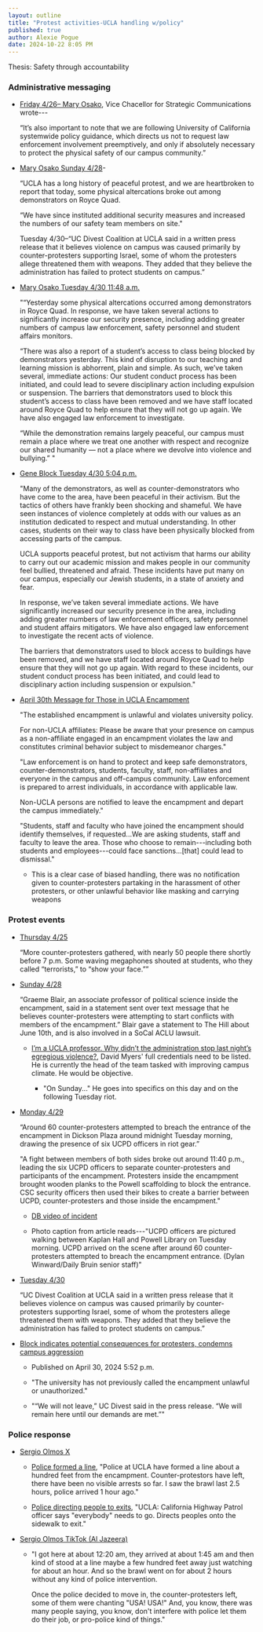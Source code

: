 ```yaml
---
layout: outline
title: "Protest activities-UCLA handling w/policy"
published: true
author: Alexie Pogue
date: 2024-10-22 8:05 PM
---
```


Thesis: Safety through accountability



### Administrative messaging 

- [Friday 4/26– Mary Osako](https://newsroom.ucla.edu/ucla-statement-about-encampment-on-campus-april-26), Vice Chacellor for Strategic Communications wrote---

	 “It’s also important to note that we are following University of California systemwide policy guidance, which directs us not to request law enforcement involvement preemptively, and only if absolutely necessary to protect the physical safety of our campus community.”

- [Mary Osako Sunday 4/28](https://newsroom.ucla.edu/ucla-statement-on-demonstrations-april-28)- 

	“UCLA has a long history of peaceful protest, and we are heartbroken to report that today, some physical altercations broke out among demonstrators on Royce Quad.

	“We have since instituted additional security measures and increased the numbers of our safety team members on site."

	Tuesday 4/30–“UC Divest Coalition at UCLA said in a written press release that it believes violence on campus was caused primarily by counter-protesters supporting Israel, some of whom the protesters allege threatened them with weapons. They added that they believe the administration has failed to protect students on campus.”

- [Mary Osako Tuesday 4/30 11:48 a.m.](https://newsroom.ucla.edu/ucla-statement-on-demonstrations-april-30)

	 "“Yesterday some physical altercations occurred among demonstrators in Royce Quad. In response, we have taken several actions to significantly increase our security presence, including adding greater numbers of campus law enforcement, safety personnel and student affairs monitors. 


	“There was also a report of a student’s access to class being blocked by demonstrators yesterday. This kind of disruption to our teaching and learning mission is abhorrent, plain and simple. As such, we’ve taken several, immediate actions: Our student conduct process has been initiated, and could lead to severe disciplinary action including expulsion or suspension. The barriers that demonstrators used to block this student’s access to class have been removed and we have staff located around Royce Quad to help ensure that they will not go up again. We have also engaged law enforcement to investigate.


	“While the demonstration remains largely peaceful, our campus must remain a place where we treat one another with respect and recognize our shared humanity — not a place where we devolve into violence and bullying.” "

- [Gene Block Tuesday 4/30 5:04 p.m.](https://newsroom.ucla.edu/affirming-our-values-in-a-challenging-time)

	"Many of the demonstrators, as well as counter-demonstrators who have come to the area, have been peaceful in their activism. But the tactics of others have frankly been shocking and shameful. We have seen instances of violence completely at odds with our values as an institution dedicated to respect and mutual understanding. In other cases, students on their way to class have been physically blocked from accessing parts of the campus.


	UCLA supports peaceful protest, but not activism that harms our ability to carry out our academic mission and makes people in our community feel bullied, threatened and afraid. These incidents have put many on our campus, especially our Jewish students, in a state of anxiety and fear.


	In response, we’ve taken several immediate actions. We have significantly increased our security presence in the area, including adding greater numbers of law enforcement officers, safety personnel and student affairs mitigators. We have also engaged law enforcement to investigate the recent acts of violence. 


	The barriers that demonstrators used to block access to buildings have been removed, and we have staff located around Royce Quad to help ensure that they will not go up again. With regard to these incidents, our student conduct process has been initiated, and could lead to disciplinary action including suspension or expulsion."

- [April 30th Message for Those in UCLA Encampment](https://drive.google.com/file/d/1dmqAjbGiet8_PGS5cG632mjvPVt3geq5/view)

	"The established encampment is unlawful and violates university policy.

	For non-UCLA affiliates: Please be aware that your presence on campus as a non-affiliate engaged in an encampment violates the law and constitutes criminal behavior subject to misdemeanor charges."

	"Law enforcement is on hand to protect and keep safe demonstrators, counter-demonstrators, students, faculty, staff, non-affiliates and everyone in the campus and off-campus community. Law enforcement is prepared to arrest individuals, in accordance with applicable law.

	Non-UCLA persons are notified to leave the encampment and depart the campus immediately."

	"Students, staff and faculty who have joined the encampment should identify themselves, if requested...We are asking students, staff and faculty to leave the area. Those who choose to remain---including both students and employees---could face sanctions...[that] could lead to dismissal."

	- This is a clear case of biased handling, there was no notification given to counter-protesters partaking in the harassment of other protesters, or other unlawful behavior like masking and carrying weapons


### Protest events 

- [Thursday 4/25](https://dailybruin.com/2024/04/25/counter-protesters-demonstrate-against-pro-palestine-encampment)

	“More counter-protesters gathered, with nearly 50 people there shortly before 7 p.m. Some waving megaphones shouted at students, who they called “terrorists,” to “show your face.””


- [Sunday 4/28](https://dailybruin.com/2024/04/28/protesters-counter-protesters-clash-as-they-converge-upon-ucla-encampment)

	“Graeme Blair, an associate professor of political science inside the encampment, said in a statement sent over text message that he believes counter-protesters were attempting to start conflicts with members of the encampment.” Blair gave a statement to The Hill about June 10th, and is also involved in a SoCal ACLU lawsuit. 

	- [I’m a UCLA professor. Why didn’t the administration stop last night’s egregious violence?](https://forward.com/opinion/608479/ucla-violence-campus-protests/), David Myers' full credentials need to be listed. He is currently the head of the team tasked with improving campus climate. He would be objective. 

		- "On Sunday..." He goes into specifics on this day and on the following Tuesday riot. 


- [Monday 4/29](https://dailybruin.com/2024/04/30/ucpd-responds-to-counter-protesters-midnight-attempt-to-breach-encampment)

	“Around 60 counter-protesters attempted to breach the entrance of the encampment in Dickson Plaza around midnight Tuesday morning, drawing the presence of six UCPD officers in riot gear.”

	"A fight between members of both sides broke out around 11:40 p.m., leading the six UCPD officers to separate counter-protesters and participants of the encampment. Protesters inside the encampment brought wooden planks to the Powell scaffolding to block the entrance. CSC security officers then used their bikes to create a barrier between UCPD, counter-protesters and those inside the encampment."

	- [DB video of incident](https://www.youtube.com/watch?v=ZVpIItrUhj0&t=12s&ab_channel=DailyBruin)

	- Photo caption from article reads---"UCPD officers are pictured walking between Kaplan Hall and Powell Library on Tuesday morning. UCPD arrived on the scene after around 60 counter-protesters attempted to breach the encampment entrance. (Dylan Winward/Daily Bruin senior staff)"

- [Tuesday 4/30](https://dailybruin.com/2024/04/30/block-indicates-potential-consequences-for-protesters-condemns-campus-aggression)

	“UC Divest Coalition at UCLA said in a written press release that it believes violence on campus was caused primarily by counter-protesters supporting Israel, some of whom the protesters allege threatened them with weapons. They added that they believe the administration has failed to protect students on campus.”


- [Block indicates potential consequences for protesters, condemns campus aggression](https://dailybruin.com/2024/04/30/block-indicates-potential-consequences-for-protesters-condemns-campus-aggression)

	- Published on April 30, 2024 5:52 p.m.

	- "The university has not previously called the encampment unlawful or unauthorized."

	- "“We will not leave,” UC Divest said in the press release. “We will remain here until our demands are met.”"


### Police response






- [Sergio Olmos X](https://x.com/MrOlmos/status/1785575555620123065)

	- [Police formed a line](https://x.com/MrOlmos/status/1785609923088519168), "Police at UCLA have formed a line about a hundred feet from the encampment. Counter-protestors have left, there have been no visible arrests so far. I saw the brawl last 2.5 hours, police arrived 1 hour ago."

	- [Police directing people to exits](https://x.com/MrOlmos/status/1785616767676743886), "UCLA: California Highway Patrol officer says "everybody" needs to go. Directs peoples onto the sidewalk to exit."

- [Sergio Olmos TikTok (Al Jazeera)](https://www.tiktok.com/@maria_free76_/video/7364062755206335786)

	- "I got here at about 12:20 am, they arrived at about 1:45 am and then kind of stood at a line maybe a few hundred feet away just watching for about an hour. And so the brawl went on for about 2 hours without any kind of police intervention. 

		Once the police decided to move in, the counter-protesters left, some of them were chanting "USA! USA!" And, you know, there was many people saying, you know, don't interfere with police let them do their job, or pro-police kind of things."


